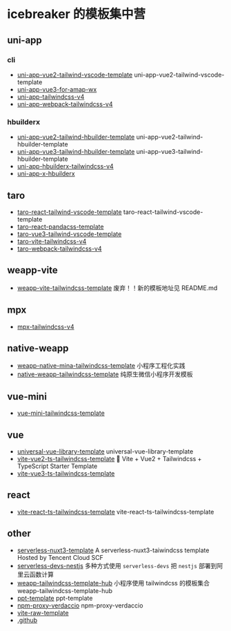 # icebreaker 的模板集中营

## uni-app

### cli

- [uni-app-vue2-tailwind-vscode-template](https://github.com/icebreaker-template/uni-app-vue2-tailwind-vscode-template) uni-app-vue2-tailwind-vscode-template
- [uni-app-vue3-for-amap-wx](https://github.com/icebreaker-template/uni-app-vue3-for-amap-wx)
- [uni-app-tailwindcss-v4](https://github.com/icebreaker-template/uni-app-tailwindcss-v4)
- [uni-app-webpack-tailwindcss-v4](https://github.com/icebreaker-template/uni-app-webpack-tailwindcss-v4)

### hbuilderx

- [uni-app-vue2-tailwind-hbuilder-template](https://github.com/icebreaker-template/uni-app-vue2-tailwind-hbuilder-template) uni-app-vue2-tailwind-hbuilder-template
- [uni-app-vue3-tailwind-hbuilder-template](https://github.com/icebreaker-template/uni-app-vue3-tailwind-hbuilder-template) uni-app-vue3-tailwind-hbuilder-template
- [uni-app-hbuilderx-tailwindcss-v4](https://github.com/icebreaker-template/uni-app-hbuilderx-tailwindcss-v4)
- [uni-app-x-hbuilderx](https://github.com/icebreaker-template/uni-app-x-hbuilderx)

## taro

- [taro-react-tailwind-vscode-template](https://github.com/icebreaker-template/taro-react-tailwind-vscode-template) taro-react-tailwind-vscode-template
- [taro-react-pandacss-template](https://github.com/icebreaker-template/taro-react-pandacss-template)
- [taro-vue3-tailwind-vscode-template](https://github.com/icebreaker-template/taro-vue3-tailwind-vscode-template)
- [taro-vite-tailwindcss-v4](https://github.com/icebreaker-template/taro-vite-tailwindcss-v4)
- [taro-webpack-tailwindcss-v4](https://github.com/icebreaker-template/taro-webpack-tailwindcss-v4)

## weapp-vite

- [weapp-vite-tailwindcss-template](https://github.com/icebreaker-template/weapp-vite-tailwindcss-template) 废弃！！新的模板地址见 README.md

## mpx

- [mpx-tailwindcss-v4](https://github.com/icebreaker-template/mpx-tailwindcss-v4)

## native-weapp

- [weapp-native-mina-tailwindcss-template](https://github.com/icebreaker-template/weapp-native-mina-tailwindcss-template) 小程序工程化实践
- [native-weapp-tailwindcss-template](https://github.com/icebreaker-template/native-weapp-tailwindcss-template) 纯原生微信小程序开发模板

## vue-mini

- [vue-mini-tailwindcss-template](https://github.com/icebreaker-template/vue-mini-tailwindcss-template)

## vue

- [universal-vue-library-template](https://github.com/icebreaker-template/universal-vue-library-template) universal-vue-library-template
- [vite-vue2-ts-tailwindcss-template](https://github.com/icebreaker-template/vite-vue2-ts-tailwindcss-template) 🚀 Vite + Vue2 + Tailwindcss + TypeScript Starter Template
- [vite-vue3-ts-tailwindcss-template](https://github.com/icebreaker-template/vite-vue3-ts-tailwindcss-template)

## react

- [vite-react-ts-tailwindcss-template](https://github.com/icebreaker-template/vite-react-ts-tailwindcss-template) vite-react-ts-tailwindcss-template

## other

- [serverless-nuxt3-template](https://github.com/icebreaker-template/serverless-nuxt3-template) A serverless-nuxt3-taiwindcss template Hosted by Tencent Cloud SCF
- [serverless-devs-nestjs](https://github.com/icebreaker-template/serverless-devs-nestjs) 多种方式使用 `serverless-devs` 把 `nestjs` 部署到阿里云函数计算
- [weapp-tailwindcss-template-hub](https://github.com/icebreaker-template/weapp-tailwindcss-template-hub) 小程序使用 tailwindcss 的模板集合 weapp-tailwindcss-template-hub
- [ppt-template](https://github.com/icebreaker-template/ppt-template) ppt-template
- [npm-proxy-verdaccio](https://github.com/icebreaker-template/npm-proxy-verdaccio) npm-proxy-verdaccio
- [vite-raw-template](https://github.com/icebreaker-template/vite-raw-template)
- [.github](https://github.com/icebreaker-template/.github)
